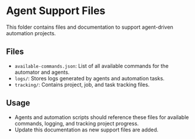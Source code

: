 # Agent Support Files

This folder contains files and documentation to support agent-driven automation projects.

## Files
- `available-commands.json`: List of all available commands for the automator and agents.
- `logs/`: Stores logs generated by agents and automation tasks.
- `tracking/`: Contains project, job, and task tracking files.

## Usage
- Agents and automation scripts should reference these files for available commands, logging, and tracking project progress.
- Update this documentation as new support files are added.
